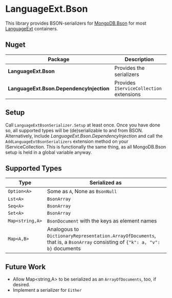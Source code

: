 # LanguageExt.Bson

This library provides BSON-serializers for [MongoDB.Bson](http://mongodb.github.io/mongo-csharp-driver/) for most 
[LanguageExt](https://github.com/louthy/language-ext) containers.

Nuget
-----

Package | Description
--------|------------
**LanguageExt.Bson** | Provides the serializers
**LanguageExt.Bson.DependencyInjection** | Provides `IServiceCollection` extensions 

Setup
-----

Call `LanguageExtBsonSerializer.Setup` at least once. Once you have done so, all supported types will be (de)serializable
to and from BSON. Alternatively, include *LanguageExt.Bson.DependencyInjection* and call the `AddLanguageExtBsonSerializers`
extension method on your IServiceCollection. This is functionally the same thing, as all MongoDB.Bson setup is held 
in a global variable anyway.

Supported Types
---------------

 Type | Serialized as
 -----|--------------
 `Option<A>` | Some as `A`, None as `BsonNull`
 `Lst<A>` | `BsonArray`
 `Seq<A>` | `BsonArray`
 `Set<A>` | `BsonArray`
 `Map<string,A>` | `BsonDocument` with the keys as element names
 `Map<A,B>` | Analogous to `DictionaryRepresentation.ArrayOfDocuments`, that is, a `BsonArray` consisting of `{"k": a, "v": b}` documents
 
 Future Work
 -----------
 
- Allow Map<string,A> to be serialized as an `ArrayOfDocuments`, too, if desired.
- Implement a serializer for `Either`